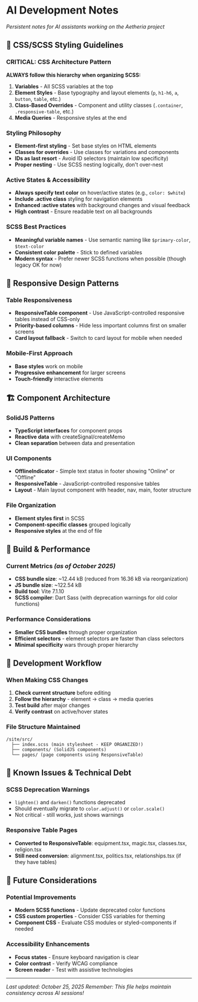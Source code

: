 # AI Development Notes
*Persistent notes for AI assistants working on the Aetheria project*

## 🎨 CSS/SCSS Styling Guidelines

### **CRITICAL: CSS Architecture Pattern**
**ALWAYS follow this hierarchy when organizing SCSS:**

1. **Variables** - All SCSS variables at the top
2. **Element Styles** - Base typography and layout elements (`p`, `h1-h6`, `a`, `button`, `table`, etc.)
3. **Class-Based Overrides** - Component and utility classes (`.container`, `.responsive-table`, etc.)
4. **Media Queries** - Responsive styles at the end

### **Styling Philosophy**
- **Element-first styling** - Set base styles on HTML elements
- **Classes for overrides** - Use classes for variations and components
- **IDs as last resort** - Avoid ID selectors (maintain low specificity)
- **Proper nesting** - Use SCSS nesting logically, don't over-nest

### **Active States & Accessibility**
- **Always specify text color** on hover/active states (e.g., `color: $white`)
- **Include .active class** styling for navigation elements
- **Enhanced :active states** with background changes and visual feedback
- **High contrast** - Ensure readable text on all backgrounds

### **SCSS Best Practices**
- **Meaningful variable names** - Use semantic naming like `$primary-color`, `$text-color`
- **Consistent color palette** - Stick to defined variables
- **Modern syntax** - Prefer newer SCSS functions when possible (though legacy OK for now)

## 📱 Responsive Design Patterns

### **Table Responsiveness**
- **ResponsiveTable component** - Use JavaScript-controlled responsive tables instead of CSS-only
- **Priority-based columns** - Hide less important columns first on smaller screens
- **Card layout fallback** - Switch to card layout for mobile when needed

### **Mobile-First Approach**
- **Base styles** work on mobile
- **Progressive enhancement** for larger screens
- **Touch-friendly** interactive elements

## 🏗️ Component Architecture

### **SolidJS Patterns**
- **TypeScript interfaces** for component props
- **Reactive data** with createSignal/createMemo
- **Clean separation** between data and presentation

### **UI Components**
- **OfflineIndicator** - Simple text status in footer showing "Online" or "Offline"
- **ResponsiveTable** - JavaScript-controlled responsive tables
- **Layout** - Main layout component with header, nav, main, footer structure

### **File Organization**
- **Element styles first** in SCSS
- **Component-specific classes** grouped logically
- **Responsive styles** at the end of file

## 🚀 Build & Performance

### **Current Metrics** *(as of October 2025)*
- **CSS bundle size**: ~12.44 kB (reduced from 16.36 kB via reorganization)
- **JS bundle size**: ~122.54 kB
- **Build tool**: Vite 7.1.10
- **SCSS compiler**: Dart Sass (with deprecation warnings for old color functions)

### **Performance Considerations**
- **Smaller CSS bundles** through proper organization
- **Efficient selectors** - element selectors are faster than class selectors
- **Minimal specificity** wars through proper hierarchy

## 🔧 Development Workflow

### **When Making CSS Changes**
1. **Check current structure** before editing
2. **Follow the hierarchy** - element → class → media queries
3. **Test build** after major changes
4. **Verify contrast** on active/hover states

### **File Structure Maintained**
```
/site/src/
  ├── index.scss (main stylesheet - KEEP ORGANIZED!)
  ├── components/ (SolidJS components)
  └── pages/ (page components using ResponsiveTable)
```

## 📝 Known Issues & Technical Debt

### **SCSS Deprecation Warnings**
- `lighten()` and `darken()` functions deprecated
- Should eventually migrate to `color.adjust()` or `color.scale()`
- Not critical - still works, just shows warnings

### **Responsive Table Pages**
- **Converted to ResponsiveTable**: equipment.tsx, magic.tsx, classes.tsx, religion.tsx
- **Still need conversion**: alignment.tsx, politics.tsx, relationships.tsx (if they have tables)

## 🎯 Future Considerations

### **Potential Improvements**
- **Modern SCSS functions** - Update deprecated color functions
- **CSS custom properties** - Consider CSS variables for theming
- **Component CSS** - Evaluate CSS modules or styled-components if needed

### **Accessibility Enhancements**
- **Focus states** - Ensure keyboard navigation is clear
- **Color contrast** - Verify WCAG compliance
- **Screen reader** - Test with assistive technologies

---

*Last updated: October 25, 2025*
*Remember: This file helps maintain consistency across AI sessions!*
